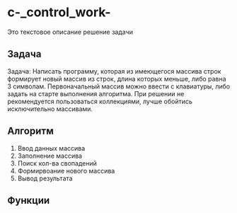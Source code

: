 # c-_control_work-
Это текстовое описание решение задачи

## Задача
Задача: Написать программу, которая из имеющегося массива строк формирует новый массив из строк, длина которых меньше, либо равна 3 символам. Первоначальный массив можно ввести с клавиатуры, либо задать на старте выполнения алгоритма. При решении не рекомендуется пользоваться коллекциями, лучше обойтись исключительно массивами.

## Алгоритм
1. Ввод данных массива
2. Заполнение массива
3. Поиск кол-ва свопадений
4. Формирвоание нового массива
5. Вывод результата



## Функции